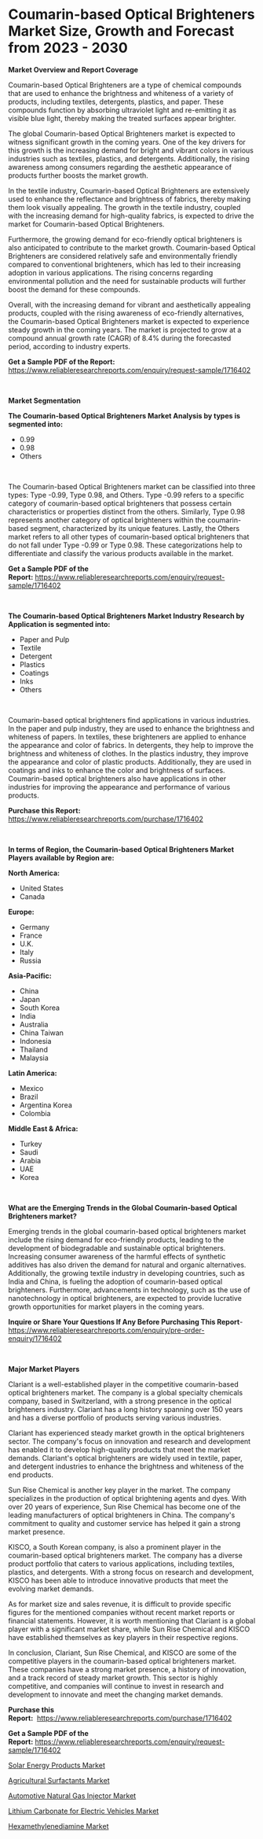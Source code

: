 <p><h1>Coumarin-based Optical Brighteners Market Size, Growth and Forecast from 2023 - 2030</h1></p><p><strong>Market Overview and Report Coverage</strong></p>
<p><p>Coumarin-based Optical Brighteners are a type of chemical compounds that are used to enhance the brightness and whiteness of a variety of products, including textiles, detergents, plastics, and paper. These compounds function by absorbing ultraviolet light and re-emitting it as visible blue light, thereby making the treated surfaces appear brighter.</p><p>The global Coumarin-based Optical Brighteners market is expected to witness significant growth in the coming years. One of the key drivers for this growth is the increasing demand for bright and vibrant colors in various industries such as textiles, plastics, and detergents. Additionally, the rising awareness among consumers regarding the aesthetic appearance of products further boosts the market growth.</p><p>In the textile industry, Coumarin-based Optical Brighteners are extensively used to enhance the reflectance and brightness of fabrics, thereby making them look visually appealing. The growth in the textile industry, coupled with the increasing demand for high-quality fabrics, is expected to drive the market for Coumarin-based Optical Brighteners.</p><p>Furthermore, the growing demand for eco-friendly optical brighteners is also anticipated to contribute to the market growth. Coumarin-based Optical Brighteners are considered relatively safe and environmentally friendly compared to conventional brighteners, which has led to their increasing adoption in various applications. The rising concerns regarding environmental pollution and the need for sustainable products will further boost the demand for these compounds.</p><p>Overall, with the increasing demand for vibrant and aesthetically appealing products, coupled with the rising awareness of eco-friendly alternatives, the Coumarin-based Optical Brighteners market is expected to experience steady growth in the coming years. The market is projected to grow at a compound annual growth rate (CAGR) of 8.4% during the forecasted period, according to industry experts.</p></p>
<p><strong>Get a Sample PDF of the Report:</strong> <a href="https://www.reliableresearchreports.com/enquiry/request-sample/1716402">https://www.reliableresearchreports.com/enquiry/request-sample/1716402</a></p>
<p>&nbsp;</p>
<p><strong>Market Segmentation</strong></p>
<p><strong>The Coumarin-based Optical Brighteners Market Analysis by types is segmented into:</strong></p>
<p><ul><li>0.99</li><li>0.98</li><li>Others</li></ul></p>
<p>&nbsp;</p>
<p><p>The Coumarin-based Optical Brighteners market can be classified into three types: Type -0.99, Type 0.98, and Others. Type -0.99 refers to a specific category of coumarin-based optical brighteners that possess certain characteristics or properties distinct from the others. Similarly, Type 0.98 represents another category of optical brighteners within the coumarin-based segment, characterized by its unique features. Lastly, the Others market refers to all other types of coumarin-based optical brighteners that do not fall under Type -0.99 or Type 0.98. These categorizations help to differentiate and classify the various products available in the market.</p></p>
<p><strong>Get a Sample PDF of the Report:</strong>&nbsp;<a href="https://www.reliableresearchreports.com/enquiry/request-sample/1716402">https://www.reliableresearchreports.com/enquiry/request-sample/1716402</a></p>
<p>&nbsp;</p>
<p><strong>The Coumarin-based Optical Brighteners Market Industry Research by Application is segmented into:</strong></p>
<p><ul><li>Paper and Pulp</li><li>Textile</li><li>Detergent</li><li>Plastics</li><li>Coatings</li><li>Inks</li><li>Others</li></ul></p>
<p>&nbsp;</p>
<p><p>Coumarin-based optical brighteners find applications in various industries. In the paper and pulp industry, they are used to enhance the brightness and whiteness of papers. In textiles, these brighteners are applied to enhance the appearance and color of fabrics. In detergents, they help to improve the brightness and whiteness of clothes. In the plastics industry, they improve the appearance and color of plastic products. Additionally, they are used in coatings and inks to enhance the color and brightness of surfaces. Coumarin-based optical brighteners also have applications in other industries for improving the appearance and performance of various products.</p></p>
<p><strong>Purchase this Report:</strong>&nbsp; <a href="https://www.reliableresearchreports.com/purchase/1716402">https://www.reliableresearchreports.com/purchase/1716402</a></p>
<p>&nbsp;</p>
<p><strong>In terms of Region, the Coumarin-based Optical Brighteners Market Players available by Region are:</strong></p>
<p>
    <p> <strong> North America: </strong>
        <ul>
            <li>United States</li>
            <li>Canada</li>
        </ul>
        </p> 
    <p> <strong> Europe: </strong>
        <ul>
            <li>Germany</li>
            <li>France</li>
            <li>U.K.</li>
            <li>Italy</li>
            <li>Russia</li>
        </ul>
        </p> 
    <p> <strong> Asia-Pacific: </strong>
        <ul>
            <li>China</li>
            <li>Japan</li>
            <li>South Korea</li>
            <li>India</li>
            <li>Australia</li>
            <li>China Taiwan</li>
            <li>Indonesia</li>
            <li>Thailand</li>
            <li>Malaysia</li>
        </ul>
        </p> 
    <p> <strong> Latin America: </strong>
        <ul>
            <li>Mexico</li>
            <li>Brazil</li>
            <li>Argentina Korea</li>
            <li>Colombia</li>
        </ul>
        </p> 
    <p> <strong> Middle East & Africa: </strong>
        <ul>
            <li>Turkey</li>
            <li>Saudi</li>
            <li>Arabia</li>
            <li>UAE</li>
            <li>Korea</li>
        </ul>
    </p>
    </p>
<p>&nbsp;</p>
<p><strong>What are the Emerging Trends in the Global Coumarin-based Optical Brighteners market?</strong></p>
<p><p>Emerging trends in the global coumarin-based optical brighteners market include the rising demand for eco-friendly products, leading to the development of biodegradable and sustainable optical brighteners. Increasing consumer awareness of the harmful effects of synthetic additives has also driven the demand for natural and organic alternatives. Additionally, the growing textile industry in developing countries, such as India and China, is fueling the adoption of coumarin-based optical brighteners. Furthermore, advancements in technology, such as the use of nanotechnology in optical brighteners, are expected to provide lucrative growth opportunities for market players in the coming years.</p></p>
<p><strong>Inquire or Share Your Questions If Any Before Purchasing This Report</strong>- <a href="https://www.reliableresearchreports.com/enquiry/pre-order-enquiry/1716402">https://www.reliableresearchreports.com/enquiry/pre-order-enquiry/1716402</a></p>
<p>&nbsp;</p>
<p><strong>Major Market Players</strong></p>
<p><p>Clariant is a well-established player in the competitive coumarin-based optical brighteners market. The company is a global specialty chemicals company, based in Switzerland, with a strong presence in the optical brighteners industry. Clariant has a long history spanning over 150 years and has a diverse portfolio of products serving various industries.</p><p>Clariant has experienced steady market growth in the optical brighteners sector. The company's focus on innovation and research and development has enabled it to develop high-quality products that meet the market demands. Clariant's optical brighteners are widely used in textile, paper, and detergent industries to enhance the brightness and whiteness of the end products.</p><p>Sun Rise Chemical is another key player in the market. The company specializes in the production of optical brightening agents and dyes. With over 20 years of experience, Sun Rise Chemical has become one of the leading manufacturers of optical brighteners in China. The company's commitment to quality and customer service has helped it gain a strong market presence.</p><p>KISCO, a South Korean company, is also a prominent player in the coumarin-based optical brighteners market. The company has a diverse product portfolio that caters to various applications, including textiles, plastics, and detergents. With a strong focus on research and development, KISCO has been able to introduce innovative products that meet the evolving market demands.</p><p>As for market size and sales revenue, it is difficult to provide specific figures for the mentioned companies without recent market reports or financial statements. However, it is worth mentioning that Clariant is a global player with a significant market share, while Sun Rise Chemical and KISCO have established themselves as key players in their respective regions.</p><p>In conclusion, Clariant, Sun Rise Chemical, and KISCO are some of the competitive players in the coumarin-based optical brighteners market. These companies have a strong market presence, a history of innovation, and a track record of steady market growth. This sector is highly competitive, and companies will continue to invest in research and development to innovate and meet the changing market demands.</p></p>
<p><strong>Purchase this Report:</strong>&nbsp;&nbsp;<a href="https://www.reliableresearchreports.com/purchase/1716402">https://www.reliableresearchreports.com/purchase/1716402</a></p>
<p></p>
<p><strong>Get a Sample PDF of the Report:</strong>&nbsp;<a href="https://www.reliableresearchreports.com/enquiry/request-sample/1716402">https://www.reliableresearchreports.com/enquiry/request-sample/1716402</a></p>
<p><p><a href="https://github.com/YashRP12/Market-Research-Report-List-1/blob/main/solar-energy-products-market.md">Solar Energy Products Market</a></p><p><a href="https://www.linkedin.com/pulse/agricultural-surfactants-market-research-report-provides-thorough-fefqe/">Agricultural Surfactants Market</a></p><p><a href="https://medium.com/@sk99912151/automotive-natural-gas-injector-market-furnishes-information-on-market-share-market-trends-and-63da500b5a28">Automotive Natural Gas Injector Market</a></p><p><a href="https://medium.com/@sainreportprime/lithium-carbonate-for-electric-vehicles-market-size-market-outlook-and-market-forecast-2023-to-fc37b8243772">Lithium Carbonate for Electric Vehicles Market</a></p><p><a href="https://www.linkedin.com/pulse/hexamethylenediamine-market-share-amp-new-trends-analysis-uqu0e/">Hexamethylenediamine Market</a></p></p>